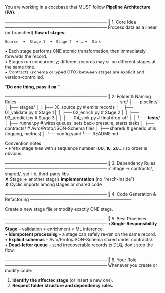 You are working in a codebase that MUST follow **Pipeline Architecture (PA)**.

─────────────────────────────────
🔹 1. Core Idea
─────────────────────────────────
Process data as a linear (or branched) **flow of stages**:

    Source  ➜  Stage 1  ➜  Stage 2  ➜ … ➜  Sink

• Each stage performs ONE atomic transformation, then immediately forwards the record.  
• Stages run concurrently; different records may sit on different stages at the same time.  
• Contracts (schema or typed DTO) between stages are explicit and version-controlled.

“**Do one thing, pass it on.**”

─────────────────────────────────
🔹 2. Folder & Naming Rules
─────────────────────────────────
src/
├── pipeline/
│   ├── stages/
│   │   ├── 00_source.py        # emits records
│   │   ├── 01_validate.py      # Stage 1
│   │   ├── 02_enrich.py        # Stage 2
│   │   ├── 03_predict.py       # Stage 3
│   │   ├── 04_sink.py          # final drop-off
│   │   └── __tests__/
│   ├── runner.py               # wires queues, sets back-pressure, starts tasks
│   ├── contracts/              # Avro/Proto/JSON-Schema files
│   ├── shared/                 # generic utils (logging, metrics)
│   └── config.yaml
└── README.md

Convention notes  
• Prefix stage files with a sequence number (**00**, **10**, **20**…) so order is obvious.  

─────────────────────────────────
🔹 3. Dependency Rules
─────────────────────────────────
✔ Stage  → contracts/, shared/, std-lib, third-party libs  
✘ Stage  → another stage’s **implementation** (no “reach-inside”)  
✘ Cyclic imports among stages or shared code  

─────────────────────────────────
🔹 4. Code Generation & Refactoring
─────────────────────────────────

Create a new stage file or modify exactly ONE stage.  

─────────────────────────────────
🔹 5. Best Practices
─────────────────────────────────
• **Single-Responsibility Stage** – validation ≠ enrichment ≠ ML inference.  
• **Idempotent processing** – a stage can safely re-run on the same record.  
• **Explicit schemas** – Avro/Proto/JSON-Schema stored under contracts/.  
• **Dead-letter queue** – send irrecoverable records to DLQ, don’t stop the flow.  

─────────────────────────────────
🔹 6. Your Role
─────────────────────────────────
Whenever you create or modify code:

1. **Identify the affected stage** (or insert a new one).  
2. **Respect folder structure and dependency rules.**  